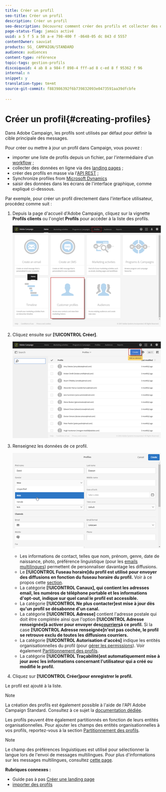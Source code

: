 ```yaml
---
title: Créer un profil
seo-title: Créer un profil
description: Créer un profil
seo-description: Découvrez comment créer des profils et collecter des données sur vos contacts à l'aide des API, des fonctionnalités d'import, de l'acquisition en ligne et des mises à jour automatiques ou manuelles.
page-status-flag: jamais activé
uuid: a 5 f 5 a 58 a-e 798-400 f -8648-05 dc 843 d 5557
contentOwner: sauviat
products: SG_ CAMPAIGN/STANDARD
audience: audiences
content-type: référence
topic-tags: gestion-profils
discoiquuid: 4 ab 8 a 984-f 898-4 fff-ad 8 c-ed 8 f 95362 f 96
internal: n
snippet: y
translation-type: tm+mt
source-git-commit: f883986392f6b739832093e0473591aa39dfcbfe

---
```



# Créer un profil{#creating-profiles}

Dans Adobe Campaign, les profils sont utilisés par défaut pour définir la cible principale des messages.

Pour créer ou mettre à jour un profil dans Campaign, vous pouvez :

* importer une liste de profils depuis un fichier, par l'intermédiaire d'un [workflow](https://helpx.adobe.com/campaign/kt/acs/using/acs-importing-profiles-feature-video-using.html) ;
* collecter des données en ligne via des [landing pages](https://docs.campaign.adobe.com/doc/standard/getting_started/en/ACS_CreateLandingPage.html) ;
* créer des profils en masse via l'[API REST](http://docs.campaign.adobe.com/doc/standard/en/api/ACS_API.html) ;
* Synchronize profiles from [Microsoft Dynamics](https://helpx.adobe.com/campaign/kb/acs-ms-dynamics.html)
* saisir des données dans les écrans de l'interface graphique, comme expliqué ci-dessous.

Par exemple, pour créer un profil directement dans l'interface utilisateur, procédez comme suit :

1. Depuis la page d'accueil d'Adobe Campaign, cliquez sur la vignette **Profils clients** ou l'onglet **Profils** pour accéder à la liste des profils.

   ![](assets/profile_creation_1.png)

1. Cliquez ensuite sur **[!UICONTROL Créer]**.

   ![](assets/profile_creation.png)

1. Renseignez les données de ce profil.

   ![](assets/profile_creation1.png)

   * Les informations de contact, telles que nom, prénom, genre, date de naissance, photo, préférence linguistique (pour les [emails multilingues](../../channels/using/creating-a-multilingual-email.md)) permettent de personnaliser davantage les diffusions.
   * Le **[!UICONTROL Fuseau horaire]du profil est utilisé pour envoyer des diffusions en fonction du fuseau horaire du profil.** Voir à ce propos cette [section](../../sending/using/sending-messages-at-the-recipient-s-time-zone.md).
   * La catégorie **[!UICONTROL Canaux], qui contient les adresses email, les numéros de téléphone portable et les informations d'opt-out, indique sur quel canal le profil est accessible.**
   * La catégorie **[!UICONTROL Ne plus contacter]est mise à jour dès qu'un profil se désabonne d'un canal.**
   * La catégorie **[!UICONTROL Adresse]** contient l'adresse postale qui doit être complétée ainsi que l'option **[!UICONTROL Adresse renseignée]à activer pour envoyer des[courriers](../../channels/using/about-direct-mail.md)à ce profil.** Si la case **[!UICONTROL Adresse renseignée]n'est pas cochée, le profil se retrouve exclu de toutes les diffusions courriers.**
   * La catégorie **[!UICONTROL Autorisation d'accès]** indique les entités organisationnelles du profil (pour [gérer les permissions](../../administration/using/about-access-management.md)). Voir également [Partitionnement des profils](../../administration/using/organizational-units.md#partitioning-profiles).
   * La catégorie **[!UICONTROL Traçabilité]est automatiquement mise à jour avec les informations concernant l'utilisateur qui a créé ou modifié le profil.**

1. Cliquez sur **[!UICONTROL Créer]pour enregistrer le profil.**

Le profil est ajouté à la liste.

>[!NOTE]
>
>La création des profils est également possible à l'aide de l'API Adobe Campaign Standard. Consultez à ce sujet la [documentation dédiée](https://docs.campaign.adobe.com/doc/standard/en/api/ACS_API.html#creating-profiles).

Les profils peuvent être également partitionnés en fonction de leurs entités organisationnelles. Pour ajouter les champs des entités organisationnelles à vos profils, reportez-vous à la section [Partitionnement des profils](../../administration/using/organizational-units.md#partitioning-profiles).

>[!NOTE]
>
>Le champ des préférences linguistiques est utilisé pour sélectionner la langue lors de l'envoi de messages multilingues. Pour plus d'informations sur les messages multilingues, consultez [cette page](../../channels/using/creating-a-multilingual-email.md).

**Rubriques connexes :**

* Guide pas à pas [Créer une landing page](https://docs.campaign.adobe.com/doc/standard/getting_started/en/ACS_CreateLandingPage.html)
* [importer des profils](https://helpx.adobe.com/campaign/kt/acs/using/acs-importing-profiles-feature-video-using.html)

